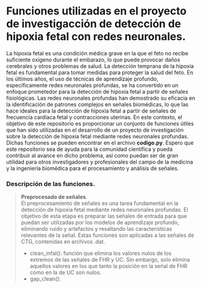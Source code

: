 #  Funciones  utilizadas en el proyecto de investigacción de detección de hipoxia fetal con redes neuronales.
La hipoxia fetal es una condición médica grave en la que el feto no recibe suficiente oxígeno durante el embarazo, lo que puede provocar daños cerebrales y otros problemas de salud. La detección temprana de la hipoxia fetal es fundamental para tomar medidas para proteger la salud del feto.
En los últimos años, el uso de técnicas de aprendizaje profundo, específicamente redes neuronales profundas, se ha convertido en un enfoque prometedor para la detección de hipoxia fetal a partir de señales fisiológicas. Las redes neuronales profundas han demostrado su eficacia en la identificación de patrones complejos en señales biomédicas, lo que las hace ideales para la detección de hipoxia fetal a partir de señales de frecuencia cardíaca fetal y contracciones uterinas.
En este contexto, el objetivo de este repositorio es proporcionar un conjunto de funciones útiles que han sido utilizadas en el desarrollo de un proyecto de investigación sobre la detección de hipoxia fetal mediante redes neuronales profundas.  Dichas funciones se pueden encontrar  en el archivo  **codigo.py**.
Espero que este repositorio sea de ayuda para la comunidad científica  y pueda contribuir al avance en dicho problema,  así como puedan ser de gran utilidad para otros investigadores y profesionales del campo de la medicina y la ingeniería biomédica  para el procesamiento y análisis de señales.

### Descripción de las funciones.
> **Preprocesado de señales**. <br>
>  El preprocesamiento de señales es una tarea fundamental en la detección de hipoxia fetal mediante redes neuronales profundas. El objetivo de esta etapa es preparar las señales de entrada para que puedan ser utilizadas por los modelos de aprendizaje profundo, eliminando ruido y artefactos y resaltando las características relevantes de la señal. Estas funciones son aplicadas a las señales  de CTG,  contenidas en archivos .dat.  <br>
>  - clean_infal(): función  que elimina los valores nulos de los extremos de las señales de FHR y UC.  Sin embargo, solo elimina aquellos valores en los que tanto la posición en la señal de FHR como en la de UC son nulos.<br>
>  - gap_clean(): 
